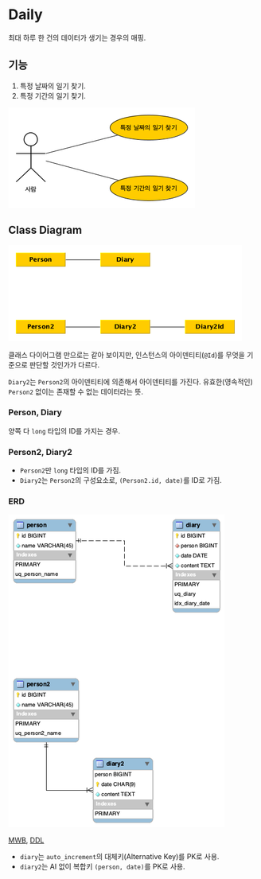 # Daily

최대 하루 한 건의 데이터가 생기는 경우의 매핑.

## 기능

1. 특정 날짜의 일기 찾기.
1. 특정 기간의 일기 찾기.

![Use case diagram](docs/use_case.png)

## Class Diagram

![Class diagram](docs/daily_class_diagram.png)

클래스 다이어그램 만으로는 같아 보이지만, 인스턴스의 아이덴티티(`@Id`)를 무엇을 기준으로 판단할 것인가가 다르다.

`Diary2`는 `Person2`의 아이덴티티에 의존해서 아이덴티티를 가진다. 유효한(영속적인) `Person2` 없이는 존재할 수 없는 데이터라는 뜻.

### Person, Diary

양쪽 다 `long` 타입의 ID를 가지는 경우.

### Person2, Diary2

- `Person2`만 `long` 타입의 ID를 가짐.
- `Diary2`는 `Person2`의 구성요소로, `(Person2.id, date)`를 ID로 가짐.

### ERD

![ERD](docs/jpa-daily.png)

[MWB](db/jpa-daily.mwb), [DDL](db/jpa-daily.sql)

- `diary`는 `auto_increment`의 대체키(Alternative Key)를 PK로 사용.
- `diary2`는 AI 없이 복합키 `(person, date)`를 PK로 사용.
